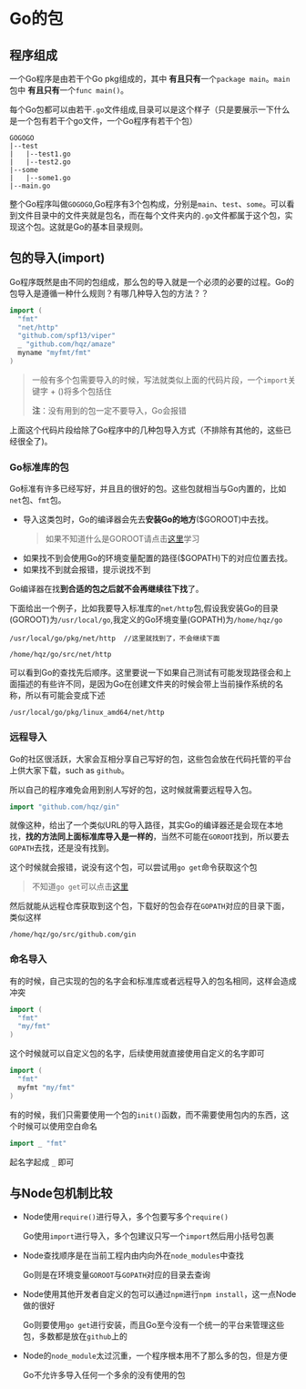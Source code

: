 # Go的包

## 程序组成
一个Go程序是由若干个Go pkg组成的，其中 **有且只有**一个`package main`。`main`包中 **有且只有**一个`func main()`。

每个Go包都可以由若干`.go`文件组成,目录可以是这个样子（只是要展示一下什么是一个包有若干个go文件，一个Go程序有若干个包）

```
GOGOGO
|--test
|   |--test1.go
|   |--test2.go
|--some
|   |--some1.go
|--main.go
```
整个Go程序叫做`GOGOGO`,Go程序有3个包构成，分别是`main`、`test`、`some`。可以看到文件目录中的文件夹就是包名，而在每个文件夹内的`.go`文件都属于这个包，实现这个包。这就是Go的基本目录规则。

## 包的导入(import)
Go程序既然是由不同的包组成，那么包的导入就是一个必须的必要的过程。Go的包导入是遵循一种什么规则？有哪几种导入包的方法？？

```go
import (
  "fmt"
  "net/http"
  "github.com/spf13/viper"
  _ "github.com/hqz/amaze"
  myname "myfmt/fmt"
)
```
> 一般有多个包需要导入的时候，写法就类似上面的代码片段，一个`import`关键字 + ()将多个包括住
> 
> **注**：没有用到的包一定不要导入，Go会报错

上面这个代码片段给除了Go程序中的几种包导入方式（不排除有其他的，这些已经很全了)。

### Go标准库的包
Go标准有许多已经写好，并且且的很好的包。这些包就相当与Go内置的，比如`net`包、`fmt`包。

- 导入这类包时，Go的编译器会先去**安装Go的地方**($GOROOT)中去找。
  > 如果不知道什么是GOROOT请点击[这里](https://github.com/hanqizheng/Go-Learning/blob/master/%E5%9F%BA%E6%9C%AC%E8%AF%AD%E6%B3%95/GOENV.md)学习
- 如果找不到会使用Go的环境变量配置的路径($GOPATH)下的对应位置去找。
- 如果找不到就会报错，提示说找不到

Go编译器在找**到合适的包之后就不会再继续往下找**了。

下面给出一个例子，比如我要导入标准库的`net/http`包,假设我安装Go的目录(GOROOT)为`/usr/local/go`,我定义的Go环境变量(GOPATH)为`/home/hqz/go`
```
/usr/local/go/pkg/net/http  //这里就找到了，不会继续下面

/home/hqz/go/src/net/http
```
可以看到Go的查找先后顺序。这里要说一下如果自己测试有可能发现路径会和上面描述的有些许不同，是因为Go在创建文件夹的时候会带上当前操作系统的名称，所以有可能会变成下述
```
/usr/local/go/pkg/linux_amd64/net/http
```

### 远程导入
Go的社区很活跃，大家会互相分享自己写好的包，这些包会放在代码托管的平台上供大家下载，such as `github`。

所以自己的程序难免会用到别人写好的包，这时候就需要远程导入包。

```go
import "github.com/hqz/gin"
```
就像这种，给出了一个类似URL的导入路径，其实Go的编译器还是会现在本地找，**找的方法同上面标准库导入是一样的**，当然不可能在`GOROOT`找到，所以要去`GOPATH`去找，还是没有找到。

这个时候就会报错，说没有这个包，可以尝试用`go get`命令获取这个包

> 不知道`go get`可以点击[这里](https://github.com/hanqizheng/Go-Learning/blob/master/%E5%9F%BA%E6%9C%AC%E8%AF%AD%E6%B3%95/GOCMD.md)

然后就能从远程仓库获取到这个包，下载好的包会存在`GOPATH`对应的目录下面，类似这样

```
/home/hqz/go/src/github.com/gin
```
### 命名导入
有的时候，自己实现的包的名字会和标准库或者远程导入的包名相同，这样会造成冲突
```go
import (
  "fmt"
  "my/fmt"
)
```
这个时候就可以自定义包的名字，后续使用就直接使用自定义的名字即可

```go
import (
  "fmt"
  myfmt "my/fmt"
)
```
有的时候，我们只需要使用一个包的`init()`函数，而不需要使用包内的东西，这个时候可以使用空白命名

```go
import _ "fmt"
```
起名字起成 `_` 即可


## 与Node包机制比较
- Node使用`require()`进行导入，多个包要写多个`require()`
  
  Go使用`import`进行导入，多个包建议只写一个`import`然后用小括号包裹

- Node查找顺序是在当前工程内由内向外在`node_modules`中查找

  Go则是在环境变量`GOROOT`与`GOPATH`对应的目录去查询

- Node使用其他开发者自定义的包可以通过`npm`进行`npm install`，这一点Node做的很好

  Go则要使用`go get`进行安装，而且Go至今没有一个统一的平台来管理这些包，多数都是放在`github`上的

- Node的`node_module`太过沉重，一个程序根本用不了那么多的包，但是方便

  Go不允许多导入任何一个多余的没有使用的包

